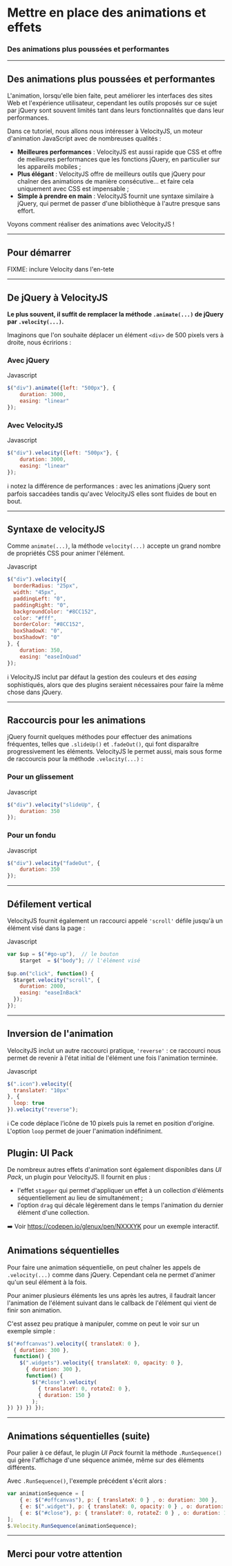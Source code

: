 <!-- footer: Copyright 2017 © Glenn ROLLAND – Reproduction interdite -->
<!-- page_number : true -->

<link rel="stylesheet" href="../../assets/style.css" />

# Mettre en place des animations et effets

### Des animations plus poussées et performantes 

<!-- 09/08 Document -->

----

## Des animations plus poussées et performantes 

L'animation, lorsqu'elle bien faite, peut améliorer les interfaces des sites Web et l'expérience utilisateur, cependant les outils proposés sur ce sujet par jQuery sont souvent limités tant dans leurs fonctionnalités que dans leur performances.

Dans ce tutoriel, nous allons nous intéresser à VelocityJS, un moteur d'animation JavaScript avec de nombreuses qualités :

- __Meilleures performances__ : VelocityJS est aussi rapide que CSS et offre de meilleures performances que les fonctions jQuery, en particulier sur les appareils mobiles ;
- __Plus élégant__ : VelocityJS offre de meilleurs outils que jQuery pour chaîner des animations de manière consécutive... et faire cela uniquement avec CSS est impensable ;
- __Simple à prendre en main__ : VelocityJS fournit une syntaxe similaire à jQuery, qui permet de passer d'une bibliothèque à l'autre presque sans effort.

Voyons comment réaliser des animations avec VelocityJS !

----

## Pour démarrer

FIXME: inclure Velocity dans l'en-tete

----

## De jQuery à VelocityJS

__Le plus souvent, il suffit de remplacer la méthode `.animate(...)` de jQuery par `.velocity(...)`.__

Imaginons que l'on souhaite déplacer un élément `<div>` de 500 pixels vers à droite, nous écririons :

### Avec jQuery

<gx-label>Javascript</gx-label>

```javascript
$("div").animate({left: "500px"}, {
    duration: 3000, 
    easing: "linear"
});
```

### Avec VelocityJS

<gx-label>Javascript</gx-label>

```javascript
$("div").velocity({left: "500px"}, {
    duration: 3000, 
    easing: "linear"
});  
```

:information_source: notez la différence de performances : avec les animations jQuery sont parfois saccadées tandis qu'avec VelocityJS elles sont fluides de bout en bout.

----

## Syntaxe de velocityJS

Comme `animate(...)`, la méthode `velocity(...)` accepte un grand nombre de propriétés CSS pour animer l'élément. 

<gx-label>Javascript</gx-label>

```javascript
$("div").velocity({
  borderRadius: "25px",
  width: "45px",
  paddingLeft: "0",
  paddingRight: "0",
  backgroundColor: "#8CC152",
  color: "#fff",
  borderColor: "#8CC152",
  boxShadowX: "0",
  boxShadowY: "0"
}, {
    duration: 350,
    easing: "easeInQuad"
});
```

:information_source: VelocityJS inclut par défaut la gestion des couleurs et des _easing_ sophistiqués, alors que des plugins seraient nécessaires pour faire la même chose dans jQuery.

----

## Raccourcis pour les animations

jQuery fournit quelques méthodes pour effectuer des animations fréquentes, telles que `.slideUp()` et `.fadeOut()`, qui font disparaître progressivement les éléments. VelocityJS le permet aussi, mais sous forme de raccourcis pour la méthode `.velocity(...)` :

### Pour un glissement

<gx-label>Javascript</gx-label>

```javascript
$("div").velocity("slideUp", {
    duration: 350
});
```

### Pour un fondu

<gx-label>Javascript</gx-label>

```javascript
$("div").velocity("fadeOut", {
    duration: 350
});
```

----

## Défilement vertical

VelocityJS fournit également un raccourci appelé `'scroll'` défile jusqu'à un élément visé dans la page :

<gx-label>Javascript</gx-label>

```javascript
var $up = $("#go-up"),  // le bouton
    $target  = $("body"); // l'élément visé
 
$up.on("click", function() {
  $target.velocity("scroll", { 
    duration: 2000,
    easing: "easeInBack"
  });
});
```

----

## Inversion de l'animation

VelocityJS inclut un autre raccourci pratique, `'reverse'` : ce raccourci nous permet de revenir à l'état initial de l'élément une fois l'animation terminée. 

<gx-label>Javascript</gx-label>

```javascript
$(".icon").velocity({
  translateY: "10px"
}, {
  loop: true
}).velocity("reverse");
```

:information_source: Ce code déplace l’icône de 10 pixels puis la remet en position d'origine. L'option `loop` permet de jouer l'animation indéfiniment.


## Plugin: UI Pack

De nombreux autres effets d'animation sont également disponibles dans _UI Pack_, un plugin pour VelocityJS. Il fournit en plus : 

* l'effet `stagger` qui permet d'appliquer un effet à un collection d'éléments séquentiellement au lieu de simultanément ;
* l'option `drag` qui décale légèrement dans le temps l'animation du dernier élément d'une collection.

:arrow_right: Voir <https://codepen.io/glenux/pen/NXXXYK> pour un exemple interactif.


## Animations séquentielles

Pour faire une animation séquentielle, on peut chaîner les appels de `.velocity(...)` comme dans jQuery. Cependant cela ne permet d'animer qu'un seul élément à la fois.

Pour animer plusieurs éléments les uns après les autres, il faudrait lancer l'animation de l'élément suivant dans le callback de l'élément qui vient de finir son animation. 

C'est assez peu pratique à manipuler, comme on peut le voir sur un exemple simple :

```javascript
$("#offcanvas").velocity({ translateX: 0 }, 
  { duration: 300 }, 
  function() {
    $(".widgets").velocity({ translateX: 0, opacity: 0 }, 
      { duration: 300 }, 
      function() {
        $("#close").velocity(
          { translateY: 0, rotateZ: 0 }, 
          { duration: 150 }
        );
}) }) }) });
```

----

## Animations séquentielles (suite)

Pour palier à ce défaut, le plugin _UI Pack_ fournit la méthode `.RunSequence()` qui gère l'affichage d'une séquence animée, même sur des éléments différents.

Avec `.RunSequence()`, l'exemple précédent s'écrit alors :

```javascript
var animationSequence = [
    { e: $("#offcanvas"), p: { translateX: 0 } , o: duration: 300 },
    { e: $(".widget"), p: { translateX: 0, opacity: 0 } , o: duration: 300 },
    { e: $("#close"), p: { translateY: 0, rotateZ: 0 } , o: duration: 150 }
];
$.Velocity.RunSequence(animationSequence);
```

----

## Merci pour votre attention

<!--

https://www.grafikart.fr/tutoriels/jquery/velocityjs-animation-jquery-506

-->